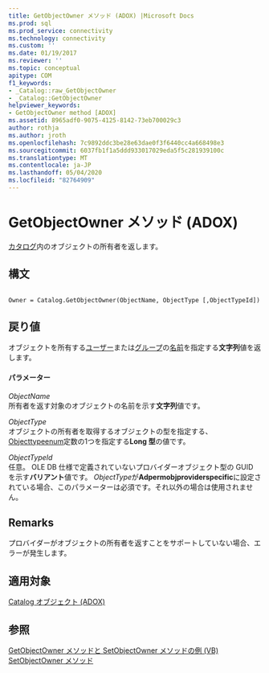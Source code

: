 ```yaml
---
title: GetObjectOwner メソッド (ADOX) |Microsoft Docs
ms.prod: sql
ms.prod_service: connectivity
ms.technology: connectivity
ms.custom: ''
ms.date: 01/19/2017
ms.reviewer: ''
ms.topic: conceptual
apitype: COM
f1_keywords:
- _Catalog::raw_GetObjectOwner
- _Catalog::GetObjectOwner
helpviewer_keywords:
- GetObjectOwner method [ADOX]
ms.assetid: 8965adf0-9075-4125-8142-73eb700029c3
author: rothja
ms.author: jroth
ms.openlocfilehash: 7c9892ddc3be28e63dae0f3f6440cc4a668498e3
ms.sourcegitcommit: 6037fb1f1a5ddd933017029eda5f5c281939100c
ms.translationtype: MT
ms.contentlocale: ja-JP
ms.lasthandoff: 05/04/2020
ms.locfileid: "82764909"
---
```

# <a name="getobjectowner-method-adox"></a>GetObjectOwner メソッド (ADOX)
[カタログ](../../../ado/reference/adox-api/catalog-object-adox.md)内のオブジェクトの所有者を返します。  
  
## <a name="syntax"></a>構文  
  
```  
  
Owner = Catalog.GetObjectOwner(ObjectName, ObjectType [,ObjectTypeId])  
```  
  
## <a name="return-value"></a>戻り値  
 オブジェクトを所有する[ユーザー](../../../ado/reference/adox-api/user-object-adox.md)または[グループ](../../../ado/reference/adox-api/group-object-adox.md)の[名前](../../../ado/reference/adox-api/name-property-adox.md)を指定する**文字列**値を返します。  
  
#### <a name="parameters"></a>パラメーター  
 *ObjectName*  
 所有者を返す対象のオブジェクトの名前を示す**文字列**値です。  
  
 *ObjectType*  
 オブジェクトの所有者を取得するオブジェクトの型を指定する、 [Objecttypeenum](../../../ado/reference/adox-api/objecttypeenum.md)定数の1つを指定する**Long 型**の値です。  
  
 *ObjectTypeId*  
 任意。 OLE DB 仕様で定義されていないプロバイダーオブジェクト型の GUID を示す**バリアント**値です。 *ObjectType*が**Adpermobjproviderspecific**に設定されている場合、このパラメーターは必須です。それ以外の場合は使用されません。  
  
## <a name="remarks"></a>Remarks  
 プロバイダーがオブジェクトの所有者を返すことをサポートしていない場合、エラーが発生します。  
  
## <a name="applies-to"></a>適用対象  
 [Catalog オブジェクト (ADOX)](../../../ado/reference/adox-api/catalog-object-adox.md)  
  
## <a name="see-also"></a>参照  
 [GetObjectOwner メソッドと SetObjectOwner メソッドの例 (VB)](../../../ado/reference/adox-api/getobjectowner-and-setobjectowner-methods-example-vb.md)   
 [SetObjectOwner メソッド](../../../ado/reference/adox-api/setobjectowner-method.md)
